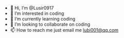 - 👋 Hi, I’m @Lusir0917
- 👀 I’m interested in coding
- 🌱 I’m currently learning coding
- 💞️ I’m looking to collaborate on coding
- 📫 How to reach me 
just email me lubi001@qq.com

<!---
Lusir0917/Lusir0917 is a ✨ special ✨ repository because its `README.md` (this file) appears on your GitHub profile.
You can click the Preview link to take a look at your changes.
--->
